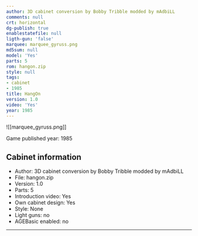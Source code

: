 ```yaml
---
author: 3D cabinet conversion by Bobby Tribble modded by mAdbiLL
comments: null
crt: horizontal
dg-publish: true
enablestatefile: null
ligth-gun: 'false'
marquee: marquee_gyruss.png
md5sum: null
model: 'Yes'
parts: 5
rom: hangon.zip
style: null
tags:
- cabinet
- 1985
title: HangOn
version: 1.0
video: 'Yes'
year: 1985
---
```


![[marquee_gyruss.png]]

Game published year: 1985

## Cabinet information

- Author: 3D cabinet conversion by Bobby Tribble modded by mAdbiLL
- File: hangon.zip
- Version: 1.0
- Parts: 5
- Introduction video: Yes
- Own cabinet design: Yes
- Style: None
- Light guns: no
- AGEBasic enabled: no

---
